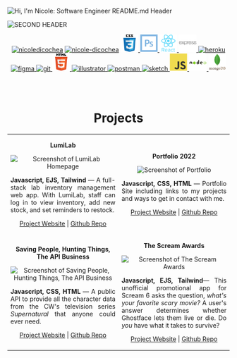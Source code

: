 ![Hi, I'm Nicole: Software Engineer README.md Header](https://user-images.githubusercontent.com/111663583/197679525-e396b425-3d5f-49c3-97c0-503bd7932d92.gif)


![SECOND HEADER](https://user-images.githubusercontent.com/111663583/197684865-1c6d3cf6-918a-4513-854e-1f45ab0bff92.gif)

<p align="center">
  <a href="https://twitter.com/nicoledicochea" target="blank"><img src="https://raw.githubusercontent.com/rahuldkjain/github-profile-readme-generator/master/src/images/icons/Social/twitter.svg" alt="nicoledicochea" height="30" width="40" /></a>
<a href="https://linkedin.com/in/nicole-dicochea" target="blank"><img src="https://raw.githubusercontent.com/rahuldkjain/github-profile-readme-generator/master/src/images/icons/Social/linked-in-alt.svg" alt="nicole-dicochea" height="30" width="40" /></a>
 <a href="https://www.w3schools.com/css/" target="_blank" rel="noreferrer"> <img src="https://raw.githubusercontent.com/devicons/devicon/master/icons/css3/css3-original-wordmark.svg" alt="css3" width="40" height="40"/> </a>  <a href="https://www.photoshop.com/en" target="_blank" rel="noreferrer"> <img src="https://raw.githubusercontent.com/devicons/devicon/master/icons/photoshop/photoshop-line.svg" alt="photoshop" width="40" height="40"/> </a> <a href="https://reactjs.org/" target="_blank" rel="noreferrer"> <img src="https://raw.githubusercontent.com/devicons/devicon/master/icons/react/react-original-wordmark.svg" alt="react" width="40" height="40"/> </a> <a href="https://expressjs.com" target="_blank" rel="noreferrer"> <img src="https://raw.githubusercontent.com/devicons/devicon/master/icons/express/express-original-wordmark.svg" alt="express" width="40" height="40"/> </a> <a href="https://heroku.com" target="_blank" rel="noreferrer"> <img src="https://www.vectorlogo.zone/logos/heroku/heroku-icon.svg" alt="heroku" width="40" height="40"/> </a> <a href="https://www.figma.com/" target="_blank" rel="noreferrer"> <img src="https://www.vectorlogo.zone/logos/figma/figma-icon.svg" alt="figma" width="40" height="40"/> </a> <a href="https://git-scm.com/" target="_blank" rel="noreferrer"> <img src="https://www.vectorlogo.zone/logos/git-scm/git-scm-icon.svg" alt="git" width="40" height="40"/> </a>  <a href="https://www.w3.org/html/" target="_blank" rel="noreferrer"> <img src="https://raw.githubusercontent.com/devicons/devicon/master/icons/html5/html5-original-wordmark.svg" alt="html5" width="40" height="40"/> </a> <a href="https://www.adobe.com/in/products/illustrator.html" target="_blank" rel="noreferrer"> <img src="https://www.vectorlogo.zone/logos/adobe_illustrator/adobe_illustrator-icon.svg" alt="illustrator" width="40" height="40"/> </a> <a href="https://postman.com" target="_blank" rel="noreferrer"> <img src="https://www.vectorlogo.zone/logos/getpostman/getpostman-icon.svg" alt="postman" width="40" height="40"/> </a> <a href="https://www.sketch.com/" target="_blank" rel="noreferrer"> <img src="https://www.vectorlogo.zone/logos/sketchapp/sketchapp-icon.svg" alt="sketch" width="40" height="40"/> </a> <a href="https://developer.mozilla.org/en-US/docs/Web/JavaScript" target="_blank" rel="noreferrer"> <img src="https://raw.githubusercontent.com/devicons/devicon/master/icons/javascript/javascript-original.svg" alt="javascript" width="40" height="40"/> </a> <a href="https://nodejs.org" target="_blank" rel="noreferrer"> <img src="https://raw.githubusercontent.com/devicons/devicon/master/icons/nodejs/nodejs-original-wordmark.svg" alt="nodejs" width="40" height="40"/> </a>  <a href="https://www.mongodb.com/" target="_blank" rel="noreferrer"> <img src="https://raw.githubusercontent.com/devicons/devicon/master/icons/mongodb/mongodb-original-wordmark.svg" alt="mongodb" width="40" height="40"/> </a>  </p>

<br><br>
<h1 align="center">Projects</h1>

<table>
<tbody>
  <tr>
    <td width="50%">
        <p align="center">
            <b>LumiLab</b>
        </p>
        <p align="center">
            <img alt="Screenshot of LumiLab Homepage" width="100%" src="https://user-images.githubusercontent.com/111663583/218010069-7eb61449-b943-4c96-a258-589ba5f93c21.gif">
        </p> 
        <p align="justify">
            <b>Javascript, EJS, Tailwind</b> — A full-stack lab inventory management web app. With LumiLab, staff can log in to view inventory, add new stock, and set reminders to restock.
        </p>
        <p align="center">
            <a href="https://lumilab.cyclic.app/" target="_blank">Project Website</a>  | <a href="https://github.com/nicoledicochea/lumi-lab" target="_blank">Github Repo</a>
        </p>
    </td>
    <td>
        <p align="center">
            <b>Portfolio 2022</b>
        </p>
        <p align="center">
            <img alt="Screenshot of Portfolio" width="100%" src="https://user-images.githubusercontent.com/111663583/210286735-23768636-3b16-44e5-acf4-5b6748143c4b.gif">
        </p> 
        <p align="justify">
            <b>Javascript, CSS, HTML</b> — Portfolio Site including links to my projects and ways to get in contact with me.
        </p> 
        <p align="center">
            <a href="https://nicoledicochea.netlify.app/" target="_blank">Project Website</a>  | <a href="https://github.com/nicoledicochea/portfolio-2022" target="_blank">Github Repo</a> 
        </p> 
    </td>
  </tr>
  <tr>
    <td width="50%">
        <p align="center">
            <b>Saving People, Hunting Things, <br>The API Business</b>
        </p>
        <p align="center">
            <img alt="Screenshot of Saving People, Hunting Things, The API Business" width="100%" src="https://user-images.githubusercontent.com/111663583/201507344-ad0ea063-1408-4794-ad52-dde4f7f3b189.gif">
        </p> 
        <p align="justify">
            <b>Javascript, CSS, HTML</b> — A public API to provide all the character data from the CW's television series <em>Supernatural</em> that anyone could ever need.
        </p>
        <p align="center">
            <a href="https://supernatural-api.cyclic.app/" target="_blank">Project Website</a>  | <a href="https://github.com/nicoledicochea/savingPeople-huntingThings-theApiBusiness" target="_blank">Github Repo</a>
        </p>
    </td>
    <td width="50%">
    <p align="center">
        <b>The Scream Awards</b>
    </p>
    <p align="center">
        <img alt="Screenshot of The Scream Awards" width="100%" src="https://user-images.githubusercontent.com/111663583/221277080-8b161467-caae-4d5a-af2c-7c31bcc25794.gif">
    </p> 
    <p align="justify">
        <b>Javascript, EJS, Tailwind</b>— This unofficial promotional app for Scream 6 asks the question, <i>what's your favorite scary movie?</i> A user's answer determines whether Ghostface lets them live or die. Do <i>you</i> have what it takes to survive?
    </p>
    <p align="center">
        <a href="https://screamawards.cyclic.app/" target="_blank">Project Website</a>  | <a href="https://github.com/nicoledicochea/scream-awards" target="_blank">Github Repo</a> 
    </p>
    </td>
  </tr>
  
</tbody>
</table>
